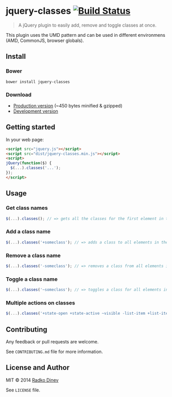# jquery-classes [![Build Status](https://api.travis-ci.org/radkodinev/jquery-classes.svg?branch=master)](https://travis-ci.org/radkodinev/jquery-classes)

> A jQuery plugin to easily add, remove and toggle classes at once.

This plugin uses the UMD pattern and can be used in different environmens (AMD, CommonJS, browser globals).

## Install
### Bower
```
bower install jquery-classes
```

### Download
- [Production version](https://raw.githubusercontent.com/radkodinev/jquery-classes/master/dist/jquery-classes.min.js) (~450 bytes minified & gzipped)
- [Development version](https://raw.githubusercontent.com/radkodinev/jquery-classes/master/dist/jquery-classes.js)

## Getting started
In your web page:

```html
<script src="jquery.js"></script>
<script src="dist/jquery-classes.min.js"></script>
<script>
jQuery(function($) {
  $(...).classes('...');
});
</script>
```

## Usage

### Get class names
```javascript
$(...).classes(); // => gets all the classes for the first element in the collection
```

### Add a class name
```javascript
$(...).classes('+someclass'); // => adds a class to all elements in the collection
```

### Remove a class name
```javascript
$(...).classes('-someclass'); // => removes a class from all elements in the collection
```

### Toggle a class name
```javascript
$(...).classes('~someclass'); // => toggles a class for all elements in the collection
```

### Multiple actions on classes
```javascript
$(...).classes('+state-open +state-active ~visible -list-item +list-item-active');
```

## Contributing
Any feedback or pull requests are welcome.

See `CONTRIBUTING.md` file for more information.

## License and Author
MIT © 2014 [Radko Dinev](https://github.com/radkodinev)

See `LICENSE` file.
